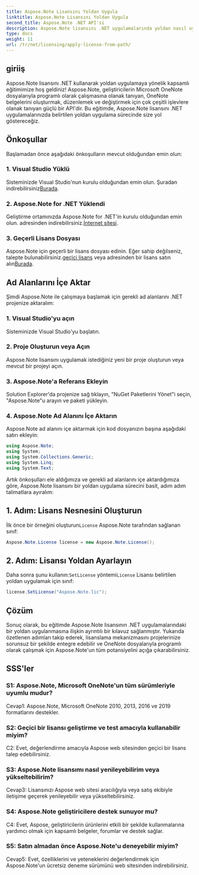 ```yaml
---
title: Aspose.Note Lisansını Yoldan Uygula
linktitle: Aspose.Note Lisansını Yoldan Uygula
second_title: Aspose.Note .NET API'si
description: Aspose.Note lisansını .NET uygulamalarında yoldan nasıl uygulayacağınızı öğrenin. Aspose.Note ile OneNote dosya manipülasyonunun tüm potansiyelini ortaya çıkarın.
type: docs
weight: 11
url: /tr/net/licensing/apply-license-from-path/
---
```

## giriiş

Aspose.Note lisansını .NET kullanarak yoldan uygulamaya yönelik kapsamlı eğitimimize hoş geldiniz! Aspose.Note, geliştiricilerin Microsoft OneNote dosyalarıyla programlı olarak çalışmasına olanak tanıyan, OneNote belgelerini oluşturmak, düzenlemek ve değiştirmek için çok çeşitli işlevlere olanak tanıyan güçlü bir API'dir. Bu eğitimde, Aspose.Note lisansını .NET uygulamalarınızda belirtilen yoldan uygulama sürecinde size yol göstereceğiz.

## Önkoşullar

Başlamadan önce aşağıdaki önkoşulların mevcut olduğundan emin olun:

### 1. Visual Studio Yüklü

 Sisteminizde Visual Studio'nun kurulu olduğundan emin olun. Şuradan indirebilirsiniz[Burada](https://visualstudio.microsoft.com/downloads/).

### 2. Aspose.Note for .NET Yüklendi

 Geliştirme ortamınızda Aspose.Note for .NET'in kurulu olduğundan emin olun. adresinden indirebilirsiniz.[İnternet sitesi](https://releases.aspose.com/note/net/).

### 3. Geçerli Lisans Dosyası

 Aspose.Note için geçerli bir lisans dosyası edinin. Eğer sahip değilseniz, talepte bulunabilirsiniz.[geçici lisans](https://purchase.aspose.com/temporary-license/) veya adresinden bir lisans satın alın[Burada](https://purchase.aspose.com/buy).

## Ad Alanlarını İçe Aktar

Şimdi Aspose.Note ile çalışmaya başlamak için gerekli ad alanlarını .NET projenize aktaralım:

### 1. Visual Studio'yu açın

Sisteminizde Visual Studio'yu başlatın.

### 2. Proje Oluşturun veya Açın

Aspose.Note lisansını uygulamak istediğiniz yeni bir proje oluşturun veya mevcut bir projeyi açın.

### 3. Aspose.Note'a Referans Ekleyin

Solution Explorer'da projenize sağ tıklayın, "NuGet Paketlerini Yönet"i seçin, "Aspose.Note"u arayın ve paketi yükleyin.

### 4. Aspose.Note Ad Alanını İçe Aktarın

Aspose.Note ad alanını içe aktarmak için kod dosyanızın başına aşağıdaki satırı ekleyin:

```csharp
using Aspose.Note;
using System;
using System.Collections.Generic;
using System.Linq;
using System.Text;
```

Artık önkoşulları ele aldığımıza ve gerekli ad alanlarını içe aktardığımıza göre, Aspose.Note lisansını bir yoldan uygulama sürecini basit, adım adım talimatlara ayıralım:

## 1. Adım: Lisans Nesnesini Oluşturun

 İlk önce bir örneğini oluşturun`License` Aspose.Note tarafından sağlanan sınıf:

```csharp
Aspose.Note.License license = new Aspose.Note.License();
```

## 2. Adım: Lisansı Yoldan Ayarlayın

 Daha sonra şunu kullanın:`SetLicense` yöntemi`License` Lisansı belirtilen yoldan uygulamak için sınıf:

```csharp
license.SetLicense("Aspose.Note.lic");
```

## Çözüm

Sonuç olarak, bu eğitimde Aspose.Note lisansının .NET uygulamalarındaki bir yoldan uygulanmasına ilişkin ayrıntılı bir kılavuz sağlanmıştır. Yukarıda özetlenen adımları takip ederek, lisanslama mekanizmasını projelerinize sorunsuz bir şekilde entegre edebilir ve OneNote dosyalarıyla programlı olarak çalışmak için Aspose.Note'un tüm potansiyelini açığa çıkarabilirsiniz.

## SSS'ler

### S1: Aspose.Note, Microsoft OneNote'un tüm sürümleriyle uyumlu mudur?

Cevap1: Aspose.Note, Microsoft OneNote 2010, 2013, 2016 ve 2019 formatlarını destekler.

### S2: Geçici bir lisansı geliştirme ve test amacıyla kullanabilir miyim?

C2: Evet, değerlendirme amacıyla Aspose web sitesinden geçici bir lisans talep edebilirsiniz.

### S3: Aspose.Note lisansımı nasıl yenileyebilirim veya yükseltebilirim?

Cevap3: Lisansınızı Aspose web sitesi aracılığıyla veya satış ekibiyle iletişime geçerek yenileyebilir veya yükseltebilirsiniz.

### S4: Aspose.Note geliştiricilere destek sunuyor mu?

C4: Evet, Aspose, geliştiricilerin ürünlerini etkili bir şekilde kullanmalarına yardımcı olmak için kapsamlı belgeler, forumlar ve destek sağlar.

### S5: Satın almadan önce Aspose.Note'u deneyebilir miyim?

Cevap5: Evet, özelliklerini ve yeteneklerini değerlendirmek için Aspose.Note'un ücretsiz deneme sürümünü web sitesinden indirebilirsiniz.